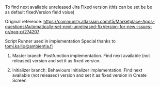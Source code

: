 To find next available unreleased Jira Fixed version (this can be set be be as default fixedVersion field value)

Original reference: https://community.atlassian.com/t5/Marketplace-Apps-questions/Automatically-set-next-unreleased-fixVersion-for-new-issues-or/qaq-p/274207

Script Runner used in implementation
Special thanks to tomi.kallio@ambientia.fi

1) Master branch: Postfunction implementation. Find next available (not released) version and set it as fixed version. 

2) Initializer branch: Behaviours Initializer implementation. Find next available (not released) version and set it as fixed version in Create Screen
